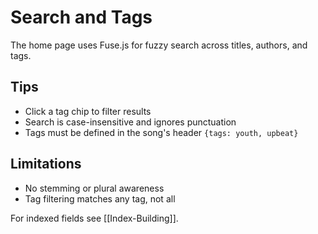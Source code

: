 # Search and Tags

The home page uses Fuse.js for fuzzy search across titles, authors, and tags.

## Tips
- Click a tag chip to filter results
- Search is case-insensitive and ignores punctuation
- Tags must be defined in the song's header `{tags: youth, upbeat}`

## Limitations
- No stemming or plural awareness
- Tag filtering matches any tag, not all

For indexed fields see [[Index-Building]].
